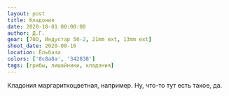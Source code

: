 ```yaml
---
layout: post
title: Кладония
date: 2020-10-01 00:00:00
author: Д.Г.
gear: [70D, Индустар 50-2, 21mm ext, 13mm ext]
shoot_date: 2020-08-16
location: Ёльбаза
colors: ['8c8a8a', '342838']
tags: [грибы, лишайники, кладония]
---
```

Кладония маргариткоцветная, например. Ну, что-то тут есть такое, да.
